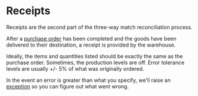 # Receipts
Receipts are the second part of the three-way match reconciliation process. 

After a [purchase order](/records/purchase_orders) has been completed and the goods have been delivered to their destination, a receipt is provided by the warehouse. 

Ideally, the items and quantities listed should be exactly the same as the purchase order. Sometimes, the production levels are off. Error tolerance levels are usually +/- 5% of what was originally ordered. 

In the event an error is greater than what you specify, we'll raise an [exception](/exceptions/three-way-match) so you can figure out what went wrong.
